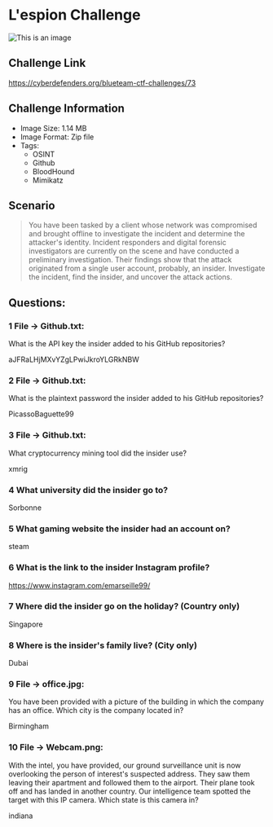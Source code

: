 # L'espion Challenge
![This is an image](/L'espion/Images/spotlighthead.png)

## Challenge Link
https://cyberdefenders.org/blueteam-ctf-challenges/73

## Challenge Information
- Image Size: 	 1.14 MB
- Image Format: Zip file
- Tags: 
    - OSINT 
    - Github 
    - BloodHound 
    - Mimikatz 
 
## Scenario
>You have been tasked by a client whose network was compromised and brought offline to investigate the incident and determine the attacker's identity.
>Incident responders and digital forensic investigators are currently on the scene and have conducted a preliminary investigation. Their findings show that the attack originated from a single user account, probably, an insider.
>Investigate the incident, find the insider, and uncover the attack actions.
            
## Questions:  
### 1 File -> Github.txt:
What is the API key the insider added to his GitHub repositories?

aJFRaLHjMXvYZgLPwiJkroYLGRkNBW

### 2 File -> Github.txt:
What is the plaintext password the insider added to his GitHub repositories?

PicassoBaguette99

### 3 File -> Github.txt:
What cryptocurrency mining tool did the insider use?

xmrig

### 4 What university did the insider go to?
	
Sorbonne

### 5 What gaming website the insider had an account on?

steam

### 6 What is the link to the insider Instagram profile?

https://www.instagram.com/emarseille99/

### 7 Where did the insider go on the holiday? (Country only)

Singapore

### 8 Where is the insider's family live? (City only)

Dubai

### 9 File -> office.jpg:
You have been provided with a picture of the building in which the company has an office. Which city is the company located in?

Birmingham

### 10 File -> Webcam.png:
With the intel, you have provided, our ground surveillance unit is now overlooking the person of interest's suspected address. They saw them leaving their apartment and followed them to the airport. Their plane took off and has landed in another country. Our intelligence team spotted the target with this IP camera. Which state is this camera in?

indiana 
